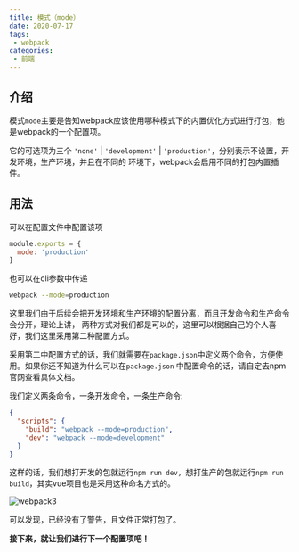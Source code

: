 ```yaml
---
title: 模式（mode） 
date: 2020-07-17
tags:
 - webpack
categories:
 - 前端
---
```


## 介绍

模式`mode`主要是告知webpack应该使用哪种模式下的内置优化方式进行打包，他是webpack的一个配置项。

它的可选项为三个 `'none'` | `'development'` | `'production'`，分别表示不设置，开发环境，生产环境，并且在不同的
环境下，webpack会启用不同的打包内置插件。

## 用法

可以在配置文件中配置该项

```js
module.exports = {
  mode: 'production'
}
```

也可以在cli参数中传递

```bash
webpack --mode=production
```

这里我们由于后续会把开发环境和生产环境的配置分离，而且开发命令和生产命令会分开，理论上讲，
两种方式对我们都是可以的，这里可以根据自己的个人喜好，我们这里采用第二种配置方式。

采用第二中配置方式的话，我们就需要在`package.json`中定义两个命令，方便使用。如果你还不知道为什么可以在`package.json`
中配置命令的话，请自定去npm官网查看具体文档。

我们定义两条命令，一条开发命令，一条生产命令:

```json
{
  "scripts": {
    "build": "webpack --mode=production",
    "dev": "webpack --mode=development"
  }
}
```

这样的话，我们想打开发的包就运行`npm run dev`，想打生产的包就运行`npm run build`，其实vue项目也是采用这种命名方式的。

![webpack3](~@Webpack/images/webpack3.png)

可以发现，已经没有了警告，且文件正常打包了。

**接下来，就让我们进行下一个配置项吧！**
